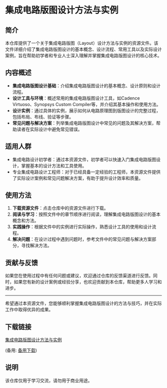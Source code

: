 # 集成电路版图设计方法与实例

## 简介

本仓库提供了一个关于集成电路版图（Layout）设计方法与实例的资源文件。该文件详细介绍了集成电路版图设计的基本概念、设计流程、常用工具以及实际设计案例，旨在帮助初学者和专业人士深入理解并掌握集成电路版图设计的核心技术。

## 内容概述

- **集成电路版图设计基础**：介绍集成电路版图设计的基本概念、设计原则和设计流程。
- **设计工具与环境**：概述常用的集成电路版图设计工具，如Cadence Virtuoso、Synopsys Custom Compiler等，并介绍其基本操作和使用方法。
- **设计实例**：通过具体的实例，展示如何从电路原理图到版图设计的完整过程，包括布局、布线、验证等步骤。
- **常见问题与解决方案**：列举集成电路版图设计中常见的问题及其解决方案，帮助读者在实际设计中避免常见错误。

## 适用人群

- 集成电路设计初学者：通过本资源文件，初学者可以快速入门集成电路版图设计，掌握基本的设计方法和工具使用。
- 专业集成电路设计工程师：对于已经具备一定经验的工程师，本资源文件提供了实际设计案例和常见问题解决方案，有助于提升设计效率和质量。

## 使用方法

1. **下载资源文件**：点击仓库中的资源文件进行下载。
2. **阅读与学习**：按照文件中的章节顺序进行阅读，理解集成电路版图设计的基本概念和方法。
3. **实践操作**：根据文件中的实例进行实际操作，熟悉设计工具的使用和设计流程。
4. **解决问题**：在设计过程中遇到问题时，参考文件中的常见问题与解决方案部分，寻找解决方法。

## 贡献与反馈

如果您在使用过程中有任何问题或建议，欢迎通过仓库的反馈渠道进行反馈。同时，如果您有新的设计案例或经验分享，也欢迎贡献到本仓库，帮助更多人学习和进步。

---

希望通过本资源文件，您能够顺利掌握集成电路版图设计的方法与技巧，并在实际工作中取得优异的成果。

## 下载链接
[集成电路版图设计方法与实例](https://pan.quark.cn/s/6106de2039b6) 

(备用: [备用下载](https://pan.baidu.com/s/1tyAA-RKeFCI-JexVRaGYSQ?pwd=1234))

## 说明

该仓库仅用于学习交流，请勿用于商业用途。
